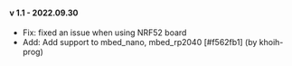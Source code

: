 #### v 1.1 - 2022.09.30
* Fix: fixed an issue when using NRF52 board
* Add: Add support to mbed_nano, mbed_rp2040 [#f562fb1] (by khoih-prog)
